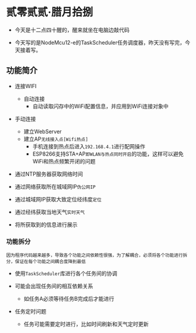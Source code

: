 # 贰零贰贰·腊月拾捌

- 今天是十二点四十醒的，醒来就坐在电脑边敲代码

- 今天写的是NodeMcu12-e的TaskScheduler任务调度器，昨天没有写完，今天接着写。

## 功能简介

- 连接WIFI
  - 自动连接
    - 自动读取闪存中的WiFi配置信息，并应用到WiFi连接对象中

- 手动连接
  - 建立WebServer
  - 建立AP```无线接入点[Wifi热点]```
    - 手机连接到热点后进入```192.168.4.1```进行配网操作
    - ESP8266支持STA+AP```即WLAN与热点同时开启```的功能，这样可以避免WiFi和热点频繁开闭的问题
- 通过NTP服务器获取网络时间

- 通过网络获取所在城域网IP```伪公网IP```
  
- 通过城域网IP获取大致定位经纬度```定位```

- 通过经纬获取当地天气```实时天气```

- 将所获取到的信息进行展示

### 功能拆分

```因为程序代码越来越多，导致各个功能之间依赖性很强，为了解耦合，必须将各个功能进行拆分，保证在每个功能之间耦合度降到最低```

- 使用```TaskScheduler```库进行各个任务间的协调

- 可能会出现任务间的相互依赖关系

  - 如任务A必须等待任务B完成后才能进行

- 任务定时问题

  - 任务可能需要定时进行，比如时间刷新和天气定时更新
